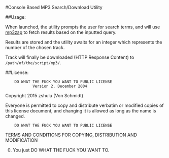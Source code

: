 #Console Based MP3 Search/Download Utility

##Usage:

When launched, the utility prompts the user for search terms, and will use
[mp3zap](http://mp3zap.com) to fetch results based on the inputted query.

Results are stored and the utility awaits for an integer which represents the
number of the chosen track.

Track will finally be downloaded (HTTP Response Content) to
`/path/of/the/script/mp3/`.

##License:

        DO WHAT THE FUCK YOU WANT TO PUBLIC LICENSE
                Version 2, December 2004

Copyright 2015 zshulu (Von Schmidt)

Everyone is permitted to copy and distribute verbatim or modified
copies of this license document, and changing it is allowed as long
as the name is changed.

        DO WHAT THE FUCK YOU WANT TO PUBLIC LICENSE
TERMS AND CONDITIONS FOR COPYING, DISTRIBUTION AND MODIFICATION

 0. You just DO WHAT THE FUCK YOU WANT TO.

